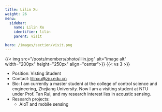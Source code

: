 ```yaml
---
title: Lilin Xu
weight: 26
menu:
  sidebar:
    name: Lilin Xu
    identifier: lilin
    parent: visit

hero: /images/section/visit.png
---
```

{{< img src="/posts/members/photo/lilin.jpg" alt="image alt" width="200px" height="250px" align="center">}}
{{< vs 3 >}}

- Position: Visting Student
- Contact: lilinxu@zju.edu.cn
- Bio: I am currently a master student at the college of control science and engineering, Zhejiang University. Now I am a visiting student at NTU under Prof. Tan Rui, and my research interest lies in acoustic sensing.
- Research projects:
  - AIoT and mobile sensing
